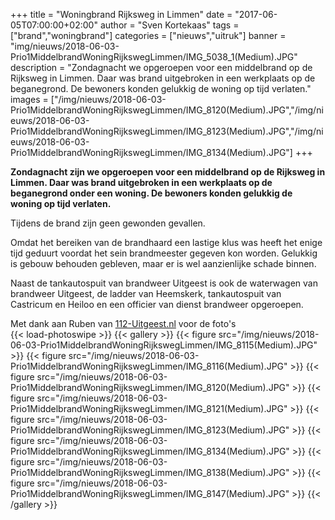 +++
title = "Woningbrand Rijksweg in Limmen"
date = "2017-06-05T07:00:00+02:00"
author = "Sven Kortekaas"
tags = ["brand","woningbrand"]
categories = ["nieuws","uitruk"]
banner = "img/nieuws/2018-06-03-Prio1MiddelbrandWoningRijkswegLimmen/IMG_5038_1(Medium).JPG"
description = "Zondagnacht we opgeroepen voor een middelbrand op de Rijksweg in Limmen. Daar was brand uitgebroken in een werkplaats op de beganegrond. De bewoners konden gelukkig de woning op tijd verlaten."
images = ["/img/nieuws/2018-06-03-Prio1MiddelbrandWoningRijkswegLimmen/IMG_8120(Medium).JPG","/img/nieuws/2018-06-03-Prio1MiddelbrandWoningRijkswegLimmen/IMG_8123(Medium).JPG","/img/nieuws/2018-06-03-Prio1MiddelbrandWoningRijkswegLimmen/IMG_8134(Medium).JPG"]
+++

**Zondagnacht zijn we opgeroepen voor een middelbrand op de Rijksweg in Limmen. Daar was brand uitgebroken in een werkplaats op de beganegrond onder een woning. De bewoners konden gelukkig de woning op tijd verlaten.**  

Tijdens de brand zijn geen gewonden gevallen.  

Omdat het bereiken van de brandhaard een lastige klus was heeft het enige tijd geduurt voordat het sein brandmeester gegeven kon worden. Gelukkig is gebouw behouden gebleven, maar er is wel aanzienlijke schade binnen.  

Naast de tankautospuit van brandweer Uitgeest is ook de waterwagen van brandweer Uitgeest, de ladder van Heemskerk, tankautospuit van Castricum en Heiloo en een officier van dienst brandweer opgeroepen.  

Met dank aan Ruben van [112-Uitgeest.nl](https://www.112-uitgeest.nl) voor de foto's  
​
{{< load-photoswipe >}}
{{< gallery >}}
  {{< figure src="/img/nieuws/2018-06-03-Prio1MiddelbrandWoningRijkswegLimmen/IMG_8115(Medium).JPG" >}}
  {{< figure src="/img/nieuws/2018-06-03-Prio1MiddelbrandWoningRijkswegLimmen/IMG_8116(Medium).JPG" >}}
  {{< figure src="/img/nieuws/2018-06-03-Prio1MiddelbrandWoningRijkswegLimmen/IMG_8120(Medium).JPG" >}}
  {{< figure src="/img/nieuws/2018-06-03-Prio1MiddelbrandWoningRijkswegLimmen/IMG_8121(Medium).JPG" >}}
  {{< figure src="/img/nieuws/2018-06-03-Prio1MiddelbrandWoningRijkswegLimmen/IMG_8123(Medium).JPG" >}}
  {{< figure src="/img/nieuws/2018-06-03-Prio1MiddelbrandWoningRijkswegLimmen/IMG_8134(Medium).JPG" >}}
  {{< figure src="/img/nieuws/2018-06-03-Prio1MiddelbrandWoningRijkswegLimmen/IMG_8138(Medium).JPG" >}}
  {{< figure src="/img/nieuws/2018-06-03-Prio1MiddelbrandWoningRijkswegLimmen/IMG_8147(Medium).JPG" >}}
{{< /gallery >}}
